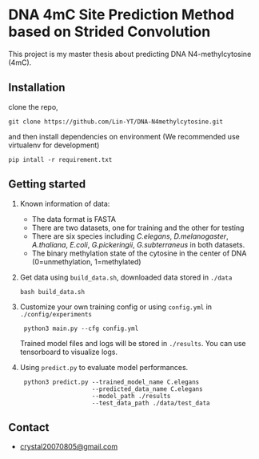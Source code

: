 # DNA 4mC Site Prediction Method based on Strided Convolution

This project is my master thesis about predicting DNA N4-methylcytosine (4mC).

## Installation
clone the repo,

    git clone https://github.com/Lin-YT/DNA-N4methylcytosine.git

and then install dependencies on environment (We recommended use virtualenv for development)

    pip intall -r requirement.txt

## Getting started
1. Known information of data:

    - The data format is FASTA
    - There are two datasets, one for training and the other for testing
    - There are six species including _C.elegans_, _D.melanogaster_, _A.thaliana_, _E.coli_, _G.pickeringii_, _G.subterraneus_ in both datasets.
    - The binary methylation state of the cytosine in the center of DNA (0=unmethylation, 1=methylated)

 2. Get data using `build_data.sh`, downloaded data stored in `./data`

        bash build_data.sh

3. Customize your own training config or using `config.yml` in `./config/experiments`

        python3 main.py --cfg config.yml
    Trained model files and logs will be stored in `./results`. You can use tensorboard to visualize logs.

4. Using `predict.py` to evaluate model performances.

        python3 predict.py --trained_model_name C.elegans
                           --predicted_data_name C.elegans
                           --model_path ./results
                           --test_data_path ./data/test_data

## Contact
- crystal20070805@gmail.com